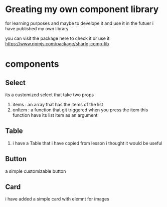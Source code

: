 # Greating my own component library
  
  for learning purposes and maybe to develope it and use it in the futuer i have published my own library  
  
  you can visit the package here to check it or use it  
  https://www.npmjs.com/package/sharlq-comp-lib  

# components
## Select
its a customized  select that take two props  
1. items : an array that has the items of the list
1. onItem : a function that git triggered when you press the item this function have its list item as an argument

## Table 
1. i have a Table that i have copied from lesson i thought it would be useful

## Button
a simple customizable button

## Card
i have added a simple card with elemnt for images

